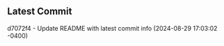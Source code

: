 
## Latest Commit
d7072f4 - Update README with latest commit info (2024-08-29 17:03:02 -0400) <Yunxi-Zhou>
